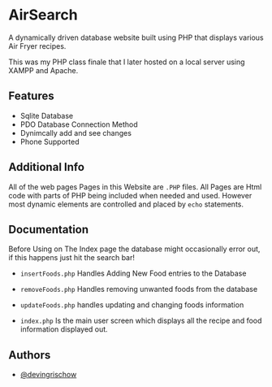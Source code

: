 
# AirSearch

A dynamically driven database website built using PHP that displays various Air Fryer recipes.

This was my PHP class finale that I later hosted on a local server using XAMPP and Apache.

## Features

- Sqlite Database 
- PDO Database Connection Method
- Dynimcally add and see changes
- Phone Supported


## Additional Info

All of the web pages Pages in this Website are `.PHP` files. All Pages are Html code with parts of PHP being included when needed and used. However most dynamic elements are controlled and placed by `echo` statements.


## Documentation

Before Using on The Index page the database might occasionally error out, if this happens just hit the search bar!


- `insertFoods.php` Handles Adding New Food entries to the Database 

- `removeFoods.php` Handles removing unwanted foods from the database 

- `updateFoods.php` handles updating and changing foods information 

- `index.php` Is the main user screen which displays all the recipe and food information displayed out. 
## Authors

- [@devingrischow](https://github.com/devingrischow)
